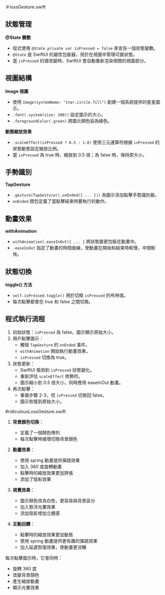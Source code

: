
＃lossGesture.swift 

## 狀態管理

**@State 變數**
- 程式使用 `@State private var isPressed = false` 來宣告一個狀態變數。
- `@State` 是 SwiftUI 的屬性包裝器，用於在視圖中管理可變狀態。
- 當 `isPressed` 的值改變時，SwiftUI 會自動重新渲染相關的視圖部分。

## 視圖結構

**Image 視圖**
- 使用 `Image(systemName: "star.circle.fill")` 創建一個系統提供的星星圖示。
- `.font(.system(size: 200))` 設定圖示的大小。
- `.foregroundColor(.green)` 將圖示顏色設為綠色。

**動態縮放效果**
- `.scaleEffect(isPressed ? 0.5 : 1.0)` 使用三元運算符根據 `isPressed` 的狀態動態設定縮放比例。
- 當 `isPressed` 為 true 時，縮放到 0.5 倍；為 false 時，保持原大小。

## 手勢識別

**TapGesture**
- `.gesture(TapGesture().onEnded({ ... }))` 為圖示添加點擊手勢識別器。
- `onEnded` 閉包定義了當點擊結束時要執行的動作。

## 動畫效果

**withAnimation**
- `withAnimation(.easeInOut){ ... }` 將狀態變更包裝在動畫中。
- `.easeInOut` 指定了動畫的時間曲線，使動畫在開始和結束時較慢，中間較快。

## 狀態切換

**toggle() 方法**
- `self.isPressed.toggle()` 用於切換 `isPressed` 的布林值。
- 每次點擊都會在 true 和 false 之間切換。

## 程式執行流程

1. 初始狀態：`isPressed` 為 false，圖示顯示原始大小。
2. 用戶點擊圖示：
   - 觸發 `TapGesture` 的 `onEnded` 事件。
   - `withAnimation` 開始執行動畫效果。
   - `isPressed` 切換為 true。
3. 狀態更新：
   - SwiftUI 檢測到 `isPressed` 狀態變化。
   - 重新評估 `scaleEffect` 修飾符。
   - 圖示縮小到 0.5 倍大小，同時應用 easeInOut 動畫。
4. 再次點擊：
   - 重複步驟 2-3，但 `isPressed` 切換回 false。
   - 圖示恢復到原始大小。
  



#ridiculousLossGesture.swift


1. **背景顏色切換**：
   - 定義了一個顏色陣列
   - 每次點擊時循環切換背景顏色

2. **動畫效果**：
   - 使用 spring 動畫提供彈跳效果
   - 加入 360 度旋轉動畫
   - 點擊時的縮放效果更加誇張
   - 添加了陰影效果

3. **視覺效果**：
   - 圖示顏色改為白色，更容易與背景區分
   - 加入懸浮光暈效果
   - 添加陰影增加立體感

4. **互動回饋**：
   - 點擊時的縮放效果更加動態
   - 使用 spring 動畫提供更有趣的彈跳效果
   - 加入延遲恢復效果，使動畫更流暢

每次點擊圖示時，它會同時：
- 旋轉 360 度
- 改變背景顏色
- 產生縮放動畫
- 顯示光暈效果

